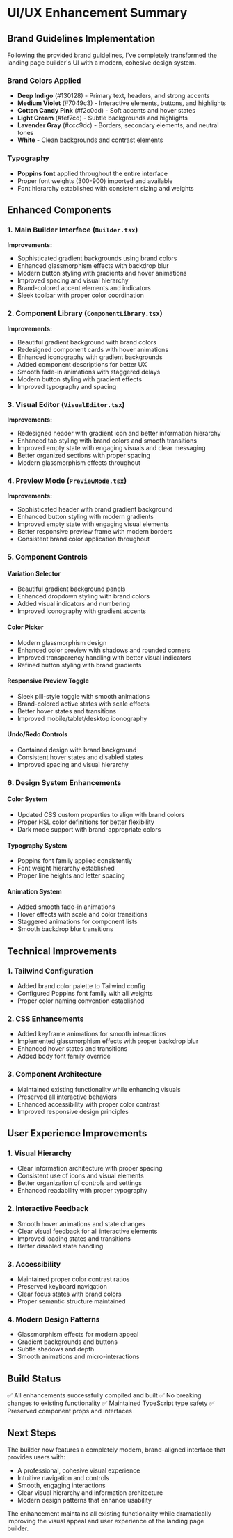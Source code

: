 # UI/UX Enhancement Summary

## Brand Guidelines Implementation

Following the provided brand guidelines, I've completely transformed the landing page builder's UI with a modern, cohesive design system.

### Brand Colors Applied
- **Deep Indigo** (#130128) - Primary text, headers, and strong accents
- **Medium Violet** (#7049c3) - Interactive elements, buttons, and highlights  
- **Cotton Candy Pink** (#f2c0dd) - Soft accents and hover states
- **Light Cream** (#fef7cd) - Subtle backgrounds and highlights
- **Lavender Gray** (#ccc9dc) - Borders, secondary elements, and neutral tones
- **White** - Clean backgrounds and contrast elements

### Typography
- **Poppins font** applied throughout the entire interface
- Proper font weights (300-900) imported and available
- Font hierarchy established with consistent sizing and weights

## Enhanced Components

### 1. Main Builder Interface (`Builder.tsx`)
**Improvements:**
- Sophisticated gradient backgrounds using brand colors
- Enhanced glassmorphism effects with backdrop blur
- Modern button styling with gradients and hover animations
- Improved spacing and visual hierarchy
- Brand-colored accent elements and indicators
- Sleek toolbar with proper color coordination

### 2. Component Library (`ComponentLibrary.tsx`)
**Improvements:**
- Beautiful gradient background with brand colors
- Redesigned component cards with hover animations
- Enhanced iconography with gradient backgrounds
- Added component descriptions for better UX
- Smooth fade-in animations with staggered delays
- Modern button styling with gradient effects
- Improved typography and spacing

### 3. Visual Editor (`VisualEditor.tsx`)
**Improvements:**
- Redesigned header with gradient icon and better information hierarchy
- Enhanced tab styling with brand colors and smooth transitions
- Improved empty state with engaging visuals and clear messaging
- Better organized sections with proper spacing
- Modern glassmorphism effects throughout

### 4. Preview Mode (`PreviewMode.tsx`)
**Improvements:**
- Sophisticated header with brand gradient background
- Enhanced button styling with modern gradients
- Improved empty state with engaging visual elements
- Better responsive preview frame with modern borders
- Consistent brand color application throughout

### 5. Component Controls

#### Variation Selector
- Beautiful gradient background panels
- Enhanced dropdown styling with brand colors
- Added visual indicators and numbering
- Improved iconography with gradient accents

#### Color Picker
- Modern glassmorphism design
- Enhanced color preview with shadows and rounded corners
- Improved transparency handling with better visual indicators
- Refined button styling with brand gradients

#### Responsive Preview Toggle
- Sleek pill-style toggle with smooth animations
- Brand-colored active states with scale effects
- Better hover states and transitions
- Improved mobile/tablet/desktop iconography

#### Undo/Redo Controls
- Contained design with brand background
- Consistent hover states and disabled states
- Improved spacing and visual hierarchy

### 6. Design System Enhancements

#### Color System
- Updated CSS custom properties to align with brand colors
- Proper HSL color definitions for better flexibility
- Dark mode support with brand-appropriate colors

#### Typography System
- Poppins font family applied consistently
- Font weight hierarchy established
- Proper line heights and letter spacing

#### Animation System
- Added smooth fade-in animations
- Hover effects with scale and color transitions
- Staggered animations for component lists
- Smooth backdrop blur transitions

## Technical Improvements

### 1. Tailwind Configuration
- Added brand color palette to Tailwind config
- Configured Poppins font family with all weights
- Proper color naming convention established

### 2. CSS Enhancements
- Added keyframe animations for smooth interactions
- Implemented glassmorphism effects with proper backdrop blur
- Enhanced hover states and transitions
- Added body font family override

### 3. Component Architecture
- Maintained existing functionality while enhancing visuals
- Preserved all interactive behaviors
- Enhanced accessibility with proper color contrast
- Improved responsive design principles

## User Experience Improvements

### 1. Visual Hierarchy
- Clear information architecture with proper spacing
- Consistent use of icons and visual elements
- Better organization of controls and settings
- Enhanced readability with proper typography

### 2. Interactive Feedback
- Smooth hover animations and state changes
- Clear visual feedback for all interactive elements
- Improved loading states and transitions
- Better disabled state handling

### 3. Accessibility
- Maintained proper color contrast ratios
- Preserved keyboard navigation
- Clear focus states with brand colors
- Proper semantic structure maintained

### 4. Modern Design Patterns
- Glassmorphism effects for modern appeal
- Gradient backgrounds and buttons
- Subtle shadows and depth
- Smooth animations and micro-interactions

## Build Status
✅ All enhancements successfully compiled and built
✅ No breaking changes to existing functionality
✅ Maintained TypeScript type safety
✅ Preserved component props and interfaces

## Next Steps
The builder now features a completely modern, brand-aligned interface that provides users with:
- A professional, cohesive visual experience
- Intuitive navigation and controls
- Smooth, engaging interactions
- Clear visual hierarchy and information architecture
- Modern design patterns that enhance usability

The enhancement maintains all existing functionality while dramatically improving the visual appeal and user experience of the landing page builder.
